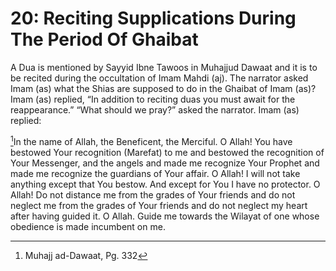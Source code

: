 20: Reciting Supplications During The Period Of Ghaibat
=======================================================

A Dua is mentioned by Sayyid Ibne Tawoos in Muhajjud Dawaat and it is to
be recited during the occultation of Imam Mahdi (aj). The narrator asked
Imam (as) what the Shias are supposed to do in the Ghaibat of Imam (as)?
Imam (as) replied, “In addition to reciting duas you must await for the
reappearance.” “What should we pray?” asked the narrator. Imam (as)
replied:

[^1]In the name of Allah, the Beneficent, the Merciful. O Allah! You
have bestowed Your recognition (Marefat) to me and bestowed the
recognition of Your Messenger, and the angels and made me recognize Your
Prophet and made me recognize the guardians of Your affair. O Allah! I
will not take anything except that You bestow. And except for You I have
no protector. O Allah! Do not distance me from the grades of Your
friends and do not neglect me from the grades of Your friends and do not
neglect my heart after having guided it. O Allah. Guide me towards the
Wilayat of one whose obedience is made incumbent on me.

[^1]: Muhajj ad-Dawaat, Pg. 332


